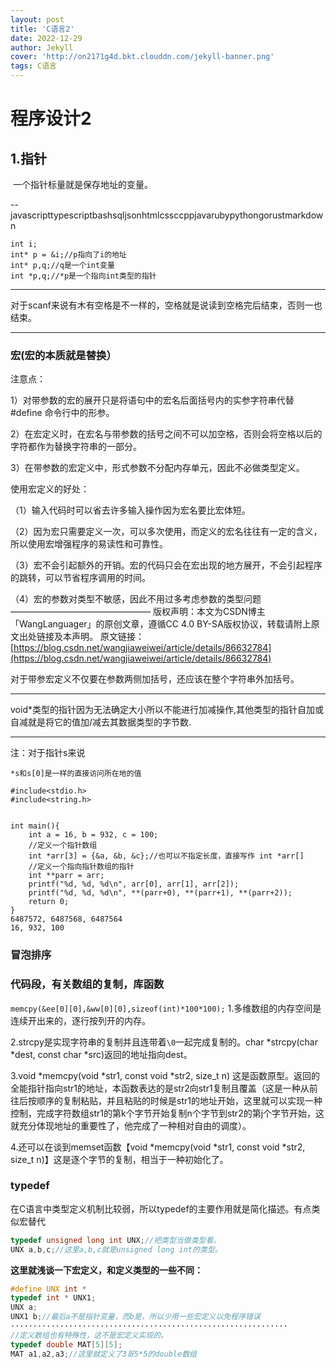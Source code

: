 ```yaml
---
layout: post
title: 'C语言2'
date: 2022-12-29
author: Jekyll
cover: 'http://on2171g4d.bkt.clouddn.com/jekyll-banner.png'
tags: C语言
---
```


# 程序设计2
1.指针
----

 一个指针标量就是保存地址的变量。

\--javascripttypescriptbashsqljsonhtmlcssccppjavarubypythongorustmarkdown

```text-plain
int i;
int* p = &i;//p指向了i的地址
int* p,q;//q是一个int变量
int *p,q;//*p是一个指向int类型的指针
```

* * *

对于scanf来说有木有空格是不一样的，空格就是说读到空格完后结束，否则一也结束。

* * *

### 宏(宏的本质就是替换）

注意点：

1）对带参数的宏的展开只是将语句中的宏名后面括号内的实参字符串代替#define 命令行中的形参。

2）在宏定义时，在宏名与带参数的括号之间不可以加空格，否则会将空格以后的字符都作为替换字符串的一部分。

3）在带参数的宏定义中，形式参数不分配内存单元，因此不必做类型定义。

使用宏定义的好处：

（1）输入代码时可以省去许多输入操作因为宏名要比宏体短。

（2）因为宏只需要定义一次，可以多次使用，而定义的宏名往往有一定的含义，所以使用宏增强程序的易读性和可靠性。

（3）宏不会引起额外的开销。宏的代码只会在宏出现的地方展开，不会引起程序的跳转，可以节省程序调用的时间。

（4）宏的参数对类型不敏感，因此不用过多考虑参数的类型问题 ———————————————— 版权声明：本文为CSDN博主「WangLanguager」的原创文章，遵循CC 4.0 BY-SA版权协议，转载请附上原文出处链接及本声明。 原文链接：[https://blog.csdn.net/wangjiaweiwei/article/details/86632784](https://blog.csdn.net/wangjiaweiwei/article/details/86632784)

对于带参宏定义不仅要在参数两侧加括号，还应该在整个字符串外加括号。

* * *

void\*类型的指针因为无法确定大小所以不能进行加减操作,其他类型的指针自加或自减就是将它的值加/减去其数据类型的字节数.

* * *

注：对于指针s来说

`*s和s[0]是一样的直接访问所在地的值`

```text-plain
#include<stdio.h>
#include<string.h>


int main(){
    int a = 16, b = 932, c = 100;
    //定义一个指针数组
    int *arr[3] = {&a, &b, &c};//也可以不指定长度，直接写作 int *arr[]
    //定义一个指向指针数组的指针
    int **parr = arr;
    printf("%d, %d, %d\n", arr[0], arr[1], arr[2]);
    printf("%d, %d, %d\n", **(parr+0), **(parr+1), **(parr+2));
    return 0;
}
6487572, 6487568, 6487564
16, 932, 100
```

### 冒泡排序



### 代码段，有关数组的复制，库函数
`memcpy(&ee[0][0],&ww[0][0],sizeof(int)*100*100);`
	   1.多维数组的内存空间是连续开出来的，逐行按列开的内存。

2.strcpy是实现字符串的复制并且连带着`\0`一起完成复制的。char *strcpy(char *dest, const char *src)返回的地址指向dest。

3.void *memcpy(void *str1, const void *str2, size_t n) 这是函数原型。返回的全能指针指向str1的地址，本函数表达的是str2向str1复制且覆盖（这是一种从前往后按顺序的复制粘贴，并且粘贴的时候是str1的地址开始，这里就可以实现一种控制，完成字符数组str1的第k个字节开始复制n个字节到str2的第j个字节开始，这就充分体现地址的重要性了，他完成了一种相对自由的调度）。

4.还可以在谈到memset函数【void *memcpy(void *str1, const void *str2, size_t n)】这是逐个字节的复制，相当于一种初始化了。



###  typedef

在C语言中类型定义机制比较弱，所以typedef的主要作用就是简化描述。有点类似宏替代

```c
typedef unsigned long int UNX;//把类型当做类型看。
UNX a,b,c;//这里a,b,c就是unsigned long int的类型。
```

**这里就浅谈一下宏定义，和定义类型的一些不同：**

```c
#define UNX int *
typedef int * UNX1;
UNX a;
UNX1 b;//最后a不是指针变量，而b是，所以少用一些宏定义以免程序错误
······························································
//定义数组也有特殊性，这不是宏定义实现的。
typedef double MAT[5][5];
MAT a1,a2,a3;//这里就定义了3哥5*5的double数组
```




